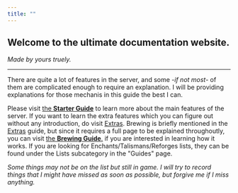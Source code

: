 ```yaml
---
title: ""
---
```


## Welcome to the **ultimate** documentation website.
*Made by yours truely.*

---

There are quite a lot of features in the server, and some *-if not most-* of them are complicated enough to require an explanation. I will be providing explanations for those mechanis in this guide the best I can.

Please visit [the **Starter Guide**](guide.md) to learn more about the main features of the server. If you want to learn the extra features which you can figure out without any introduction, do visit [Extras](extras.md). Brewing is briefly mentioned in the [Extras](extras.md) guide, but since it requires a full page to be explained throughoutly, you can visit [the **Brewing Guide**.](brewing.md) if you are interested in learning how it works. If you are looking for Enchants/Talismans/Reforges lists, they can be found under the Lists subcategory in the "Guides" page.

*Some things may not be on the list but still in game. I will try to record things that I might have missed as soon as possible, but forgive me if I miss anything.*